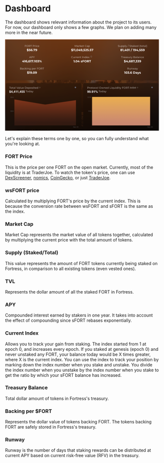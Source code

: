 # Dashboard

The dashboard shows relevant information about the project to its users. For now, our dashboard only shows a few graphs. We plan on adding many more in the near future.

![Dashboard page](<../.gitbook/assets/image (3).png>)

Let's explain these terms one by one, so you can fully understand what you're looking at.

### FORT Price

This is the price per one FORT on the open market. Currently, most of the liquidity is at TraderJoe. To watch the token's price, one can use [DexScreener](https://dexscreener.com/avalanche/0x3e5f198b46f3de52761b02d4ac8ef4ceceac22d6), [nomics](https://nomics.com/assets/fort3-fortress-dao), [CoinGecko](https://www.coingecko.com/en/coins/fortress-dao), or just [TraderJoe](https://traderjoexyz.com/#/trade?inputCurrency=0x130966628846BFd36ff31a822705796e8cb8C18D\&outputCurrency=0xf6d46849DB378AE01D93732585BEc2C4480D1fD5).

### wsFORT price

Calculated by multiplying FORT's price by the current index. This is because the conversion rate between wsFORT and sFORT is the same as the index.

### Market Cap

Market Cap represents the market value of all tokens together, calculated by multiplying the current price with the total amount of tokens.

### Supply (Staked/Total)

This value represents the amount of FORT tokens currently being staked on Fortress, in comparison to all existing tokens (even vested ones).

### TVL

Represents the dollar amount of all the staked FORT in Fortress.

### APY

Compounded interest earned by stakers in one year. It takes into account the effect of compounding since sFORT rebases exponentially.

### Current Index

Allows you to track your gain from staking. The index started from 1 at epoch 0, and increases every epoch. If you staked at genesis (epoch 0) and never unstaked any FORT, your balance today would be X times greater, where X is the current index. You can use the index to track your position by marking down the index number when you stake and unstake. You divide the index number when you unstake by the index number when you stake to get the ratio by which your sFORT balance has increased.

### Treasury Balance

Total dollar amount of tokens in Fortress's treasury.

### Backing per $FORT

Represents the dollar value of tokens backing FORT. The tokens backing FORT are safely stored in Fortress's treasury.

### Runway

Runway is the number of days that staking rewards can be distributed at current APY based on current risk-free value (RFV) in the treasury.

